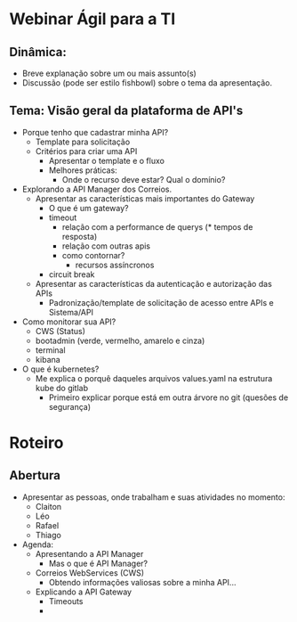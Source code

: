 # Webinar Ágil para a TI

## Dinâmica: 
- Breve explanação sobre um ou mais assunto(s)
- Discussão (pode ser estilo fishbowl) sobre o tema da apresentação.

## Tema: Visão geral da plataforma de API's
- Porque tenho que cadastrar minha API?
  - Template para solicitação
  - Critérios para criar uma API
    - Apresentar o template e o fluxo
    - Melhores práticas:
      - Onde o recurso deve estar? Qual o domínio?
- Explorando a API Manager dos Correios.
  - Apresentar as características mais importantes do Gateway
    - O que é um gateway?
    -  timeout
       -  relação com a performance de querys (* tempos de resposta)
       -  relação com outras apis
       - como contornar?
         -  recursos assíncronos
    - circuit break   
  - Apresentar as características da autenticação e autorização das APIs
    - Padronização/template de solicitação de acesso entre APIs e Sistema/API
- Como monitorar sua API?
  -  CWS (Status)
  -  bootadmin (verde, vermelho, amarelo e cinza)
  -  terminal 
  -  kibana
- O que é kubernetes?
  - Me explica o porquê daqueles arquivos values.yaml na estrutura kube do gitlab
    - Primeiro explicar porque está em outra árvore no git (quesões de segurança)


# Roteiro

## Abertura

- Apresentar as pessoas, onde trabalham e suas atividades no momento:
   - Claiton
   - Léo
   - Rafael
   - Thiago
- Agenda:
  - Apresentando a API Manager 
    - Mas o que é API Manager?
  - Correios WebServices (CWS)
     - Obtendo informações valiosas sobre a minha API...
  - Explicando a API Gateway
    - Timeouts 
    - 




